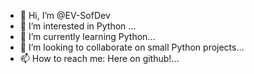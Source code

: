 - 👋 Hi, I’m @EV-SofDev
- 👀 I’m interested in Python ...
- 🌱 I’m currently learning Python...
- 💞️ I’m looking to collaborate on small Python projects...
- 📫 How to reach me: Here on github!...

<!---
EV-SofDev/EV-SofDev is a ✨ special ✨ repository because its `README.md` (this file) appears on your GitHub profile.
You can click the Preview link to take a look at your changes.
--->
